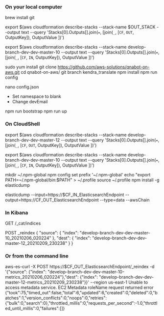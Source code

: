 ### On your local computer
brew install git

export $(aws cloudformation describe-stacks --stack-name $OUT_STACK --output text --query 'Stacks[0].Outputs[].join(`=`, [join(`_`, [`CF`, `OUT`, OutputKey]), OutputValue ])')

export $(aws cloudformation describe-stacks --stack-name develop-branch-dev-dev-master-10 --output text --query 'Stacks[0].Outputs[].join(`=`, [join(`_`, [`CF`, `IN`, OutputKey]), OutputValue ])')

sudo yum install
git clone https://github.com/aws-solutions/qnabot-on-aws.git
cd qnabot-on-aws/
git branch kendra_translate
npm install
npm run config

nano config.json
- Set namespace to blank
- Change devEmail

npm run bootstrap
npm run up

### On CloudShell

export $(aws cloudformation describe-stacks --stack-name develop-branch-dev-dev-master-12 --output text --query 'Stacks[0].Outputs[].join(`=`, [join(`_`, [`CF`, `OUT`, OutputKey]), OutputValue ])')

export $(aws cloudformation describe-stacks --stack-name develop-branch-dev-dev-master-10 --output text --query 'Stacks[0].Outputs[].join(`=`, [join(`_`, [`CF`, `IN`, OutputKey]), OutputValue ])')

mkdir ~/.npm-global
npm config set prefix '~/.npm-global'
echo "export PATH=~/.npm-global/bin:\$PATH" > ~/.profile
source ~/.profile
npm install -g elasticdump

elasticdump --input=https://$CF_IN_ElasticsearchEndpoint  --output=https://CF_OUT_ElasticsearchEndpoint --type=data --awsChain


### In Kibana

GET /_cat/indices

POST _reindex
{
  "source": {
    "index": "develop-branch-dev-dev-master-10_20210206_020224"
  },
  "dest": {
    "index": "develop-branch-dev-dev-master-12_20210209_230238"
  }
}

### Or from the command line 

aws-es-curl -X  POST  https://$CF_OUT_ElasticsearchEndpoint/_reindex   -d '{"source": {"index": "develop-branch-dev-dev-master-10-metrics_20210206_020224"},"dest": {"index": "develop-branch-dev-dev-master-12-metrics_20210209_230238"}}' --region us-east-1
Unable to access metadata service. EC2 Metadata roleName request returned error
{"took":75,"timed_out":false,"total":6,"updated":6,"created":0,"deleted":0,"batches":1,"version_conflicts":0,"noops":0,"retries":{"bulk":0,"search":0},"throttled_millis":0,"requests_per_second":-1.0,"throttled_until_millis":0,"failures":[]}